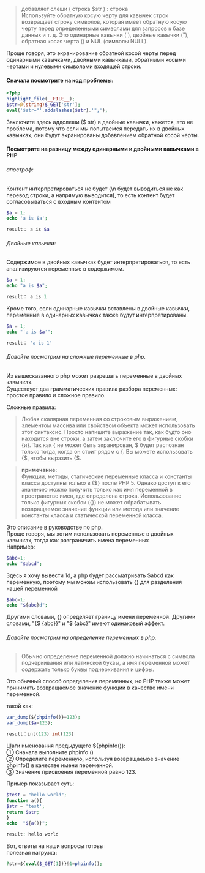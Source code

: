 
> добавляет слеши ( строка $str ) : строка  
> Используйте обратную косую черту для кавычек строк  
> возвращает строку символов, которая имеет обратную косую черту перед определенными символами для запросов к базе данных и т. д. Это одинарные кавычки ('), двойные кавычки ("), обратная косая черта (\) и NUL (символы NULL).

Проще говоря, это экранирование обратной косой черты перед одинарными кавычками, двойными кавычками, обратными косыми чертами и нулевыми символами входящей строки.

#### Сначала посмотрите на код проблемы:

```php
<?php 
highlight_file(__FILE__);
$str=@(string)$_GET['str'];
eval('$str="'.addslashes($str).'";');
```

Заключите здесь аддслеши ($ str) в двойные кавычки, кажется, это не проблема, потому что если мы попытаемся передать их в двойных кавычках, они будут экранированы добавлением обратной косой черты.

#### Посмотрите на разницу между одинарными и двойными кавычками в PHP

###### апостроф:

Контент интерпретироваться не будет (\n будет выводиться не как перевод строки, а напрямую выводится), то есть контент будет согласовываться с входным контентом

```php
$a = 1;
echo 'a is $a';

result： a is $a
```

###### Двойные кавычки:

Содержимое в двойных кавычках будет интерпретироваться, то есть анализируются переменные в содержимом.

```php
$a = 1;
echo "a is $a";

result： a is 1
```

Кроме того, если одинарные кавычки вставлены в двойные кавычки, переменные в одинарных кавычках также будут интерпретированы.

```php
$a = 1;
echo "'a is $a'";

result： 'a is 1'
```

###### Давайте посмотрим на сложные переменные в php.

Из вышесказанного php может разрешать переменные в двойных кавычках.  
Существует два грамматических правила разбора переменных: простое правило и сложное правило.

Сложные правила:

> Любая скалярная переменная со строковым выражением, элементом массива или свойством объекта может использовать этот синтаксис. Просто напишите выражение так, как будто оно находится вне строки, а затем заключите его в фигурные скобки {и}. Так как { не может быть экранирован, $ будет распознан только тогда, когда он стоит рядом с {. Вы можете использовать {$, чтобы выразить {$.

> **примечание:**  
> Функции, методы, статические переменные класса и константы класса доступны только в {$} после PHP 5. Однако доступ к его значению можно получить только как имя переменной в пространстве имен, где определена строка. Использование только фигурных скобок ({}) не может обрабатывать возвращаемое значение функции или метода или значение константы класса и статической переменной класса.

Это описание в руководстве по php.  
Проще говоря, мы хотим использовать переменные в двойных кавычках, тогда как разграничить имена переменных  
Например:

```php
$abc=1;
echo "$abcd";
```

Здесь я хочу вывести 1d, а php будет рассматривать $abcd как переменную, поэтому мы можем использовать {} для разделения нашей переменной

```php
$abc=1;
echo "${abc}d";
```

Другими словами, {} определяет границу имени переменной. Другими словами, "{$ {abc}}" и "$ {abc}" имеют одинаковый эффект.

###### Давайте посмотрим на определение переменных в php.

> Обычно определение переменной должно начинаться с символа подчеркивания или латинской буквы, а имя переменной может содержать только буквы подчеркивания и цифры.

Это обычный способ определения переменных, но PHP также может принимать возвращаемое значение функции в качестве имени переменной.

такой как:

```php
var_dump(${phpinfo()}=123);
var_dump($a=123);

result：int(123) int(123)
```

Шаги именования предыдущего ${phpinfo()}:  
① Сначала выполните phpinfo ()  
② Определите переменную, используя возвращаемое значение phpinfo() в качестве имени переменной.  
③ Значение присвоения переменной равно 123.

Пример показывает суть:

```php
$test = "hello world";
function a(){
$str = 'test';
return $str;
}
echo  "${a()}";

result: hello world
```

Вот, ответы на наши вопросы готовы  
полезная нагрузка:

```php
?str=${eval($_GET[1])}&1=phpinfo();
```
